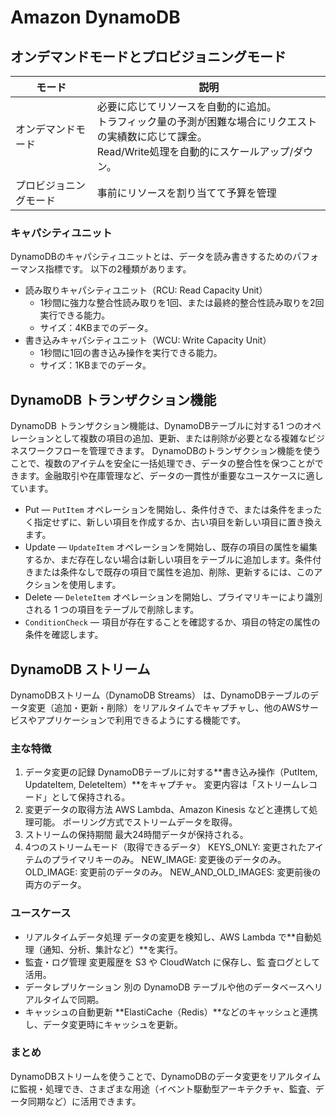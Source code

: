 # Amazon DynamoDB

## オンデマンドモードとプロビジョニングモード

| モード | 説明 |
| --- | --- |
| オンデマンドモード | 必要に応じてリソースを自動的に追加。<br>トラフィック量の予測が困難な場合にリクエストの実績数に応じて課金。<br>Read/Write処理を自動的にスケールアップ/ダウン。 |
| プロビジョニングモード | 事前にリソースを割り当てて予算を管理 |

### キャパシティユニット

DynamoDBのキャパシティユニットとは、データを読み書きするためのパフォーマンス指標です。
以下の2種類があります。

- 読み取りキャパシティユニット（RCU: Read Capacity Unit）
  - 1秒間に強力な整合性読み取りを1回、または最終的整合性読み取りを2回実行できる能力。
  - サイズ：4KBまでのデータ。
- 書き込みキャパシティユニット（WCU: Write Capacity Unit）
  - 1秒間に1回の書き込み操作を実行できる能力。
  - サイズ：1KBまでのデータ。

## DynamoDB トランザクション機能

DynamoDB トランザクション機能は、DynamoDBテーブルに対する1 つのオペレーションとして複数の項目の追加、更新、または削除が必要となる複雑なビジネスワークフローを管理できます。
DynamoDBのトランザクション機能を使うことで、複数のアイテムを安全に一括処理でき、データの整合性を保つことができます。金融取引や在庫管理など、データの一貫性が重要なユースケースに適しています。

- Put — `PutItem` オペレーションを開始し、条件付きで、または条件をまったく指定せずに、新しい項目を作成するか、古い項目を新しい項目に置き換えます。
- Update — `UpdateItem` オペレーションを開始し、既存の項目の属性を編集するか、まだ存在しない場合は新しい項目をテーブルに追加します。条件付きまたは条件なしで既存の項目で属性を追加、削除、更新するには、このアクションを使用します。
- Delete — `DeleteItem` オペレーションを開始し、プライマリキーにより識別される 1 つの項目をテーブルで削除します。
- `ConditionCheck` — 項目が存在することを確認するか、項目の特定の属性の条件を確認します。

## DynamoDB ストリーム

DynamoDBストリーム（DynamoDB Streams） は、DynamoDBテーブルのデータ変更（追加・更新・削除）をリアルタイムでキャプチャし、他のAWSサービスやアプリケーションで利用できるようにする機能です。

### 主な特徴
1. データ変更の記録
DynamoDBテーブルに対する**書き込み操作（PutItem, UpdateItem, DeleteItem）**をキャプチャ。
変更内容は「ストリームレコード」として保持される。
2. 変更データの取得方法
AWS Lambda、Amazon Kinesis などと連携して処理可能。
ポーリング方式でストリームデータを取得。
3. ストリームの保持期間
最大24時間データが保持される。
4. 4つのストリームモード（取得できるデータ）
KEYS_ONLY: 変更されたアイテムのプライマリキーのみ。
NEW_IMAGE: 変更後のデータのみ。
OLD_IMAGE: 変更前のデータのみ。
NEW_AND_OLD_IMAGES: 変更前後の両方のデータ。

### ユースケース

- リアルタイムデータ処理
データの変更を検知し、AWS Lambda で**自動処理（通知、分析、集計など）**を実行。
- 監査・ログ管理
変更履歴を S3 や CloudWatch に保存し、監
査ログとして活用。
- データレプリケーション
別の DynamoDB テーブルや他のデータベースへリアルタイムで同期。
- キャッシュの自動更新
**ElastiCache（Redis）**などのキャッシュと連携し、データ変更時にキャッシュを更新。
### まとめ
DynamoDBストリームを使うことで、DynamoDBのデータ変更をリアルタイムに監視・処理でき、さまざまな用途（イベント駆動型アーキテクチャ、監査、データ同期など）に活用できます。